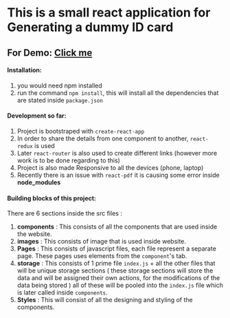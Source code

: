 # This is a small react application for Generating a dummy ID card
## For Demo: [Click me](https://tanmaykumar-engstud.github.io/ID-Card-Generator/)

#### Installation: 
1. you would need npm installed 
2. run the command `npm install`, this will install all the dependencies that are stated inside `package.json`

#### Development so far: 
1. Project is bootstraped with `create-react-app` 
2. In order to share the details from one component to another, `react-redux` is used
3. Later `react-router` is also used to create different links (however more work is to be done regarding to this)
4. Project is also made Responsive to all the devices (phone, laptop)
5. Recently there is an issue with `react-pdf` it is causing some error inside **node_modules**

#### Building blocks of this project: 
 There are 6 sections inside the src files :
 1. **components** : This consists of all the components that are used inside the website.
 2. **images** : This consists of image that is used inside website.
 3. **Pages** : This consists of javascript files, each file represent a separate page. These pages uses elements from the `component`'s tab.
 4. **storage** : This consists of 1 prime file `index.js` + all the other files that will be unique storage sections ( these storage sections will store the data and will be assigned their own actions, for the modifications of the data being stored ) all of these will be pooled into the `index.js` file which is later called inside `components`.
 5. **Styles** : This will consist of all the designing and styling of the components.
